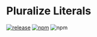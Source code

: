 # Pluralize Literals
[![release](https://github.com/itaywol/PluralizeLiterals/actions/workflows/release.yaml/badge.svg?branch=main)](https://github.com/itaywol/PluralizeLiterals/actions/workflows/release.yaml)
[![npm](https://img.shields.io/npm/v/pluralize-literals)](https://www.npmjs.com/package/pluralize-literals)
![npm](https://img.shields.io/npm/dt/pluralize-literals)
